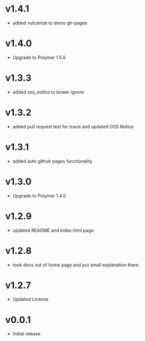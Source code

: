 v1.4.1
==================
* added vulcanize to demo gh-pages

v1.4.0
==================
* Upgrade to Polymer 1.5.0

v1.3.3
==================
* added oss_notice to bower ignore

v1.3.2
==================
* added pull request test for travis and updated OSS Notice

v1.3.1
==================
* added auto github pages functionality

v1.3.0
==================
* Upgrade to Polymer 1.4.0

v1.2.9
==================
* updated README and index.html page

v1.2.8
==================
* took docs out of home page and put small explanation there.

v1.2.7
==================
* Updated License

v0.0.1
==================
* Initial release
